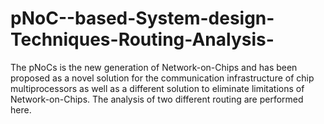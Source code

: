 # pNoC--based-System-design-Techniques-Routing-Analysis-
The pNoCs is the new generation of Network-on-Chips and has been proposed as a novel solution for the communication infrastructure of chip multiprocessors as well as a different solution to eliminate limitations of Network-on-Chips. The analysis of two different routing are performed here.
